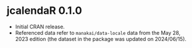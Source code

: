 # jcalendaR 0.1.0

* Initial CRAN release.
* Referenced data refer to `manakai/data-locale` data from the May 28, 2023 edition (the dataset in the package was updated on 2024/06/15).
